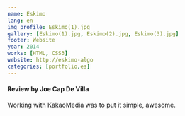 ```yaml
---
name: Eskimo
lang: en
img_profile: Eskimo(1).jpg
gallery: [Eskimo(1).jpg, Eskimo(2).jpg, Eskimo(3).jpg]
footer: Website
year: 2014
works: [HTML, CSS3]
website: http://eskimo-algo
categories: [portfolio,es]
---
```

<!-- Esto es un comentario en texto que no sale en la pgina -->
<!-- p: parrafo.
br: fuerza el cursor a ir a la parte inicial de la siguiente linea.
h1,h2,h3,h4,h5,h6: Para titulos, estan de mayor a menor; entre mas grande el numero, mas chico el titulo. -->
<h4>Review by Joe Cap De Villa</h4>
<p style="text-align: justify;font-size: 1em;">
   Working with KakaoMedia was to put it simple, awesome.
</p>